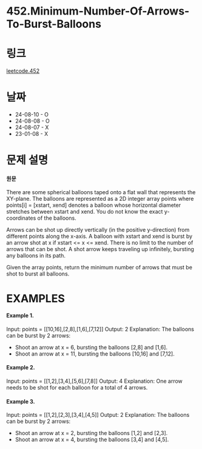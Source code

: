 # 452.Minimum-Number-Of-Arrows-To-Burst-Balloons

# 링크

[leetcode.452](https://leetcode.com/problems/minimum-number-of-arrows-to-burst-balloons/description/?envType=study-plan-v2&envId=leetcode-75)

# 날짜

* 24-08-10 - O
* 24-08-08 - O
* 24-08-07 - X
* 23-01-08 - X

# 문제 설명

#### 원문


There are some spherical balloons taped onto a flat wall that represents the XY-plane. The balloons are represented as a 2D integer array points where points[i] = [xstart, xend] denotes a balloon whose horizontal diameter stretches between xstart and xend. You do not know the exact y-coordinates of the balloons.

Arrows can be shot up directly vertically (in the positive y-direction) from different points along the x-axis. A balloon with xstart and xend is burst by an arrow shot at x if xstart <= x <= xend. There is no limit to the number of arrows that can be shot. A shot arrow keeps traveling up infinitely, bursting any balloons in its path.

Given the array points, return the minimum number of arrows that must be shot to burst all balloons.



# EXAMPLES

#### Example 1.


Input: points = [[10,16],[2,8],[1,6],[7,12]]
Output: 2
Explanation: The balloons can be burst by 2 arrows:
- Shoot an arrow at x = 6, bursting the balloons [2,8] and [1,6].
- Shoot an arrow at x = 11, bursting the balloons [10,16] and [7,12].


#### Example 2.


Input: points = [[1,2],[3,4],[5,6],[7,8]]
Output: 4
Explanation: One arrow needs to be shot for each balloon for a total of 4 arrows.


#### Example 3.


Input: points = [[1,2],[2,3],[3,4],[4,5]]
Output: 2
Explanation: The balloons can be burst by 2 arrows:
- Shoot an arrow at x = 2, bursting the balloons [1,2] and [2,3].
- Shoot an arrow at x = 4, bursting the balloons [3,4] and [4,5].